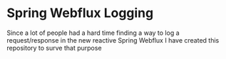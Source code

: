 # Spring Webflux Logging
Since a lot of people had a hard time finding a way to log a request/response in the new reactive Spring Webflux
I have created this repository to surve that purpose
